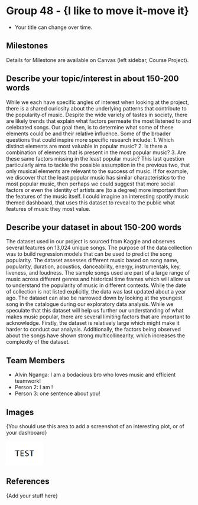 # Group 48 - {I like to move it-move it}

- Your title can change over time.

## Milestones

Details for Milestone are available on Canvas (left sidebar, Course Project).

## Describe your topic/interest in about 150-200 words

While we each have specific angles of interest when looking at the project, there is a shared curiosity about the underlying patterns that contribute to the popularity of music. Despite the wide variety of tastes in society, there are likely trends that explain what factors permeate the most listened to and celebrated songs. Our goal then, is to determine what some of these elements could be and their relative influence. Some of the broader questions that could inspire more specific research include: 1. Which distinct elements are most valuable in popular music?  2. Is there a combination of elements that is present in the most popular music? 3. Are these same factors missing in the least popular music? This last question particularly aims to tackle the possible assumption in the previous two, that only musical elements are relevant to the success of music. If for example, we discover that the least popular music has similar characteristics to the most popular music, then perhaps we could suggest that more social factors or even the identity of artists are (to a degree) more important than the features of the music itself. I could imagine an interesting spotify music themed dashboard, that uses this dataset to reveal to the public what features of music they most value.

## Describe your dataset in about 150-200 words

The dataset used in our project is sourced from Kaggle and observes several features on 13,024 unique songs. The purpose of the data collection was to build regression models that can be used to predict the song popularity. The dataset assesses different music based on song name, popularity, duration, acoustics, danceability, energy, instrumentals, key, liveness, and loudness. The sample songs used are part of a large range of music across different genres and historical time frames which will allow us to understand the popularity of music in different contexts. While the date of collection is not listed explicitly, the data was last updated about a year ago.  The dataset can also be narrowed down by looking at the youngest song in the catalogue during our exploratory data analysis. While we speculate that this dataset will help us further our understanding of what makes music popular, there are several limiting factors that are important to acknowledge. Firstly, the dataset is relatively large which might make it harder to conduct our analysis. Additionally, the factors being observed about the songs have shown strong multicollinearity, which increases the complexity of the dataset.

## Team Members

- Alvin Nganga: I am a bodacious bro who loves music and efficient teamwork!
- Person 2: I am !
- Person 3: one sentence about you!

## Images

{You should use this area to add a screenshot of an interesting plot, or of your dashboard}

<img src ="images/test.png" width="100px">

## References

{Add your stuff here}




